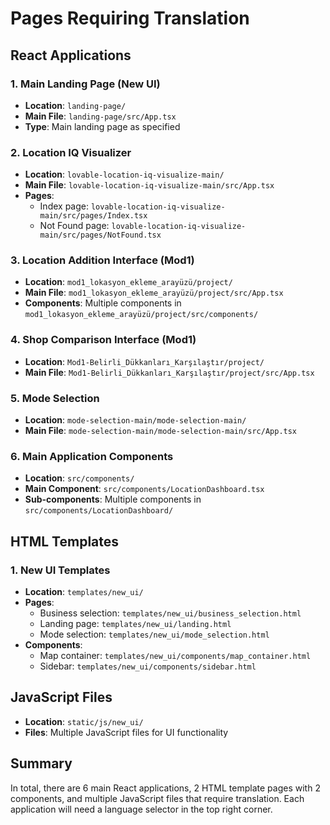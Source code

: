# Pages Requiring Translation

## React Applications

### 1. Main Landing Page (New UI)
- **Location**: `landing-page/`
- **Main File**: `landing-page/src/App.tsx`
- **Type**: Main landing page as specified

### 2. Location IQ Visualizer
- **Location**: `lovable-location-iq-visualize-main/`
- **Main File**: `lovable-location-iq-visualize-main/src/App.tsx`
- **Pages**:
  - Index page: `lovable-location-iq-visualize-main/src/pages/Index.tsx`
  - Not Found page: `lovable-location-iq-visualize-main/src/pages/NotFound.tsx`

### 3. Location Addition Interface (Mod1)
- **Location**: `mod1_lokasyon_ekleme_arayüzü/project/`
- **Main File**: `mod1_lokasyon_ekleme_arayüzü/project/src/App.tsx`
- **Components**: Multiple components in `mod1_lokasyon_ekleme_arayüzü/project/src/components/`

### 4. Shop Comparison Interface (Mod1)
- **Location**: `Mod1-Belirli_Dükkanları_Karşılaştır/project/`
- **Main File**: `Mod1-Belirli_Dükkanları_Karşılaştır/project/src/App.tsx`

### 5. Mode Selection
- **Location**: `mode-selection-main/mode-selection-main/`
- **Main File**: `mode-selection-main/mode-selection-main/src/App.tsx`

### 6. Main Application Components
- **Location**: `src/components/`
- **Main Component**: `src/components/LocationDashboard.tsx`
- **Sub-components**: Multiple components in `src/components/LocationDashboard/`

## HTML Templates

### 1. New UI Templates
- **Location**: `templates/new_ui/`
- **Pages**:
  - Business selection: `templates/new_ui/business_selection.html`
  - Landing page: `templates/new_ui/landing.html`
  - Mode selection: `templates/new_ui/mode_selection.html`
- **Components**:
  - Map container: `templates/new_ui/components/map_container.html`
  - Sidebar: `templates/new_ui/components/sidebar.html`

## JavaScript Files
- **Location**: `static/js/new_ui/`
- **Files**: Multiple JavaScript files for UI functionality

## Summary
In total, there are 6 main React applications, 2 HTML template pages with 2 components, and multiple JavaScript files that require translation. Each application will need a language selector in the top right corner.